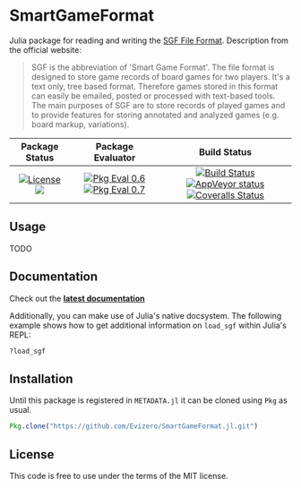 # SmartGameFormat

Julia package for reading and writing the [SGF File
Format](http://www.red-bean.com/sgf/index.html). Description from
the official website:

> SGF is the abbreviation of 'Smart Game Format'. The file format
> is designed to store game records of board games for two players.
> It's a text only, tree based format. Therefore games stored in
> this format can easily be emailed, posted or processed with
> text-based tools. The main purposes of SGF are to store records
> of played games and to provide features for storing annotated and
> analyzed games (e.g. board markup, variations).

| **Package Status** | **Package Evaluator** | **Build Status** |
|:------------------:|:---------------------:|:-----------------:|
| [![License](http://img.shields.io/badge/license-MIT-brightgreen.svg?style=flat)](LICENSE.md) [![](https://img.shields.io/badge/docs-latest-blue.svg)](https://evizero.github.io/SmartGameFormat.jl/latest) | [![Pkg Eval 0.6](http://pkg.julialang.org/badges/SmartGameFormat_0.6.svg)](http://pkg.julialang.org/?pkg=SmartGameFormat) [![Pkg Eval 0.7](http://pkg.julialang.org/badges/SmartGameFormat_0.7.svg)](http://pkg.julialang.org/?pkg=SmartGameFormat) | [![Build Status](https://travis-ci.org/Evizero/SmartGameFormat.jl.svg?branch=master)](https://travis-ci.org/Evizero/SmartGameFormat.jl) [![AppVeyor status](https://ci.appveyor.com/api/projects/status/rl1x7319t851nvu4?svg=true)](https://ci.appveyor.com/project/Evizero/smartgameformat-jl) [![Coveralls Status](https://coveralls.io/repos/Evizero/SmartGameFormat.jl/badge.svg?branch=master&service=github)](https://coveralls.io/github/Evizero/SmartGameFormat.jl?branch=master)

## Usage

TODO

## Documentation

Check out the **[latest
documentation](https://evizero.github.io/SmartGameFormat.jl/latest)**

Additionally, you can make use of Julia's native docsystem.
The following example shows how to get additional information
on `load_sgf` within Julia's REPL:

```julia
?load_sgf
```

## Installation

Until this package is registered in `METADATA.jl` it can be
cloned using `Pkg` as usual.

```julia
Pkg.clone("https://github.com/Evizero/SmartGameFormat.jl.git")
```

## License

This code is free to use under the terms of the MIT license.
